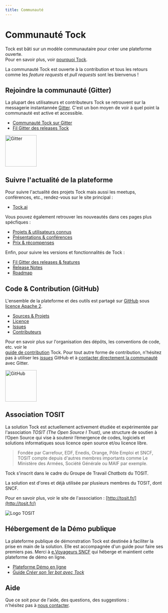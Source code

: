 ```yaml
---
title: Communauté
---
```


# Communauté Tock

Tock est bâti sur un modèle communautaire pour créer une plateforme ouverte.  
Pour en savoir plus, voir [pourquoi Tock](pourquoi.md).

La communauté Tock est ouverte à la contribution et tous les retours comme les _feature requests_ et 
_pull requests_ sont les bienvenus !

## Rejoindre la communauté (Gitter)

La plupart des utilisateurs et contributeurs Tock se retrouvent sur la messagerie instantannée 
 [Gitter](https://gitter.im/tockchat/Lobby). C'est un bon moyen de voir à quel point la communauté est active et accessible.
 
* [Communauté Tock sur Gitter](https://gitter.im/tockchat/Lobby)
* [Fil Gitter des releases Tock](https://gitter.im/tockchat/tock-news)

<a href="https://gitter.im/tockchat/Lobby"
target="gitter">
<img alt="Gitter" 
src="https://lh3.googleusercontent.com/FtFJAWed4C9V_-IKFfQsMFcWJslJgqTqqjzxl0ueK52VmnW_i-yMwZ4oScLRfiXlIA=s180" 
style="width: 100px;">
</a>

## Suivre l'actualité de la plateforme

Pour suivre l'actualité des projets Tock mais aussi les meetups, conférences, etc.,
 rendez-vous sur le site principal :

* [Tock.ai](https://doc.tock.ai)

Vous pouvez également retrouver les nouveautés dans ces pages plus spécfiques :

* [Projets & utilisateurs connus](https://doc.tock.ai/tock/fr/apropos/vitrine/)
* [Présentations & conférences](https://doc.tock.ai/tock/fr/apropos/ressources/)
* [Prix & récompenses](https://doc.tock.ai/tock/fr/apropos/recompenses/)

Enfin, pour suivre les versions et fonctionnalités de Tock :

* [Fil Gitter des releases & features](https://gitter.im/tockchat/tock-news)
* [Release Notes](https://github.com/theopenconversationkit/tock/releases)
* [Roadmap](https://github.com/theopenconversationkit/tock/milestones)

## Code & Contribution (GitHub)

L'ensemble de la plateforme et des outils est partagé sur 
[GitHub](https://github.com/theopenconversationkit/)
sous [licence Apache 2](https://github.com/theopenconversationkit/tock/blob/master/LICENSE).

* [Sources & Projets](https://github.com/theopenconversationkit/)
* [Licence](https://github.com/theopenconversationkit/tock/blob/master/LICENSE)
* [Issues](https://github.com/theopenconversationkit/tock/issues)
* [Contributeurs](https://github.com/theopenconversationkit/tock/graphs/contributors)

Pour en savoir plus sur l'organisation des dépôts, les conventions de code, etc. voir le  
[guide de contribution](contribuer.md) Tock. Pour tout autre forme de contribution, n'hésitez pas à utiliser les [_issues_](https://github.com/theopenconversationkit/tock/issues) 
GitHub et à [contacter directement la communauté](https://gitter.im/tockchat/Lobby) avec Gitter.

<a href="https://github.com/theopenconversationkit/tock/"
target="github">
<img alt="GitHub" 
src="https://github.githubassets.com/images/modules/logos_page/GitHub-Mark.png" 
style="width: 100px;">
</a>

## Association TOSIT

La solution Tock est actuellement activement étudiée et expérimentée par l'association 
_TOSIT (The Open Source I Trust)_,
 une structure de soutien à l’Open Source  qui vise à soutenir l’émergence de codes, logiciels et 
 solutions informatiques sous licence open source et/ou licence libre.

> Fondée par Carrefour, EDF, Enedis, Orange, Pôle Emploi et SNCF, TOSIT compte depuis d'autres membres 
> importants comme Le Ministère des Armées, Société Générale ou MAIF par exemple.

Tock s'inscrit dans le cadre du Groupe de Travail _Chatbots_ du TOSIT.

La solution est d'ores et déjà utilisée par plusieurs membres du TOSIT, dont SNCF.

Pour en savoir plus, voir le site de l'association : [http://tosit.fr/](http://tosit.fr/)

![Logo TOSIT](http://tosit.fr/resources/images/TOSIT_2.png)

## Hébergement de la Démo publique

La plateforme publique de démonstration Tock est destinée à faciliter la prise en main de 
la solution. Elle est accompagnée d'un guide pour faire ses premiers pas. Merci à [e.Voyageurs SNCF](https://www.sncf.com/fr/groupe/newsroom/e-voyageurs-sncf) qui héberge et maintient cette 
plateforme de démo en ligne.

* [Plateforme Démo en ligne](https://demo.tock.ai/) 
* [Guide _Créer son 1er bot avec Tock_](http://doc.tock.ai/tock/fr/guide/studio/)

## Aide

Que ce soit pour de l'aide, des questions, des suggestions :  
n'hésitez pas à [nous contacter](contact.md).